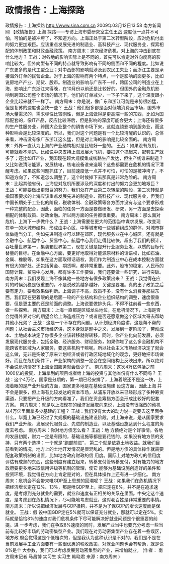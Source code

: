 # 政情报告：上海探路

政情报告：上海探路
http://www.sina.com.cn  2009年03月12日13:58   南方新闻网
【政情报告】上海 探路——专访上海市委研究室主任王战
速度低一点并不可怕，可怕的是被冲垮了，不知道方向。上海正处于第二次转型阶段，应对危机付出的努力更加艰巨。应该重点发展先进的制造业、高科技产业、现代服务业，探索相配的体制政策和财政金融政策。
南方周末：这次经济危机，对上海的冲击到底在什么地方？
王战：对各地的影响实际上是不同的，首先可以肯定对外向度高的影响比较大。但外向型有不同的特点就导致影响有不同的侧面和不同的程度。比如说广东更多的是代工型企业；对中西部的影响就涉及到农民工失业；而浙江主要是承接海外订单的民营企业。对于上海的影响有两个特点，一个是影响的面更多，比如说房地产产业、期货、股市。制造业的影响与广东不一样，跨国公司的制造业在上海，影响比广东浙江来得晚，在10月份以前还是比较好的。但国外的金融危机影响到跨国公司整个市场的情况下，他们的订单减少，一下子下来了，这个深度跟小企业比起来就不一样了。
南方周末：你是说，像广东和浙江可能是来势很凶猛，但是复苏的速度也会快一些？
王战：他们很多都是面对低端消费品市场，国外市场大量需求的，需求弹性比较刚性，但是上海做得是更高端一些的东西，比如为国际配套的，像IT产品，反应比较滞后，但是影响的深度可能会更大；上海还有很多的生产性服务业，跨国大企业整个的销售市场下来，这就连锁影响到服务业，而这种影响会是比较深度的。所以，我们对这个问题是有一个比较清醒的认识的，总体来看，冲击没有像广东浙江这么猛，但是对上海的影响是比较全面的。
南方周末：外界一直认为上海的产业结构相对是比较好一些的。
王战：如果没有危机，可能就看不清楚。比如说中央支持上海发展大飞机，要把这个搞起来，配套生产就多了；还比如IT产业，我国现在超大规模集成线路生产发达，但生产线谁来制造？又比如说清洁能源，发展核电，核电设备谁来造啊？这些都需要在危机的情况下清醒考虑。如果这些问题抓住了，目前速度低一点并不可怕，可怕的是被冲垮了，不知道方向了，不知道怎么调整了，这个时候掉下去那真是非常危险的。
南方周末：比起其他省份，上海应对危机所要涉及的深度和付出的努力会更加地艰巨？
王战：可能要做出更艰巨的努力，我们处在产业第二次转型的阶段，第二次转型是指国家要求的上海应该重点发展先进的制造业、高科技产业、现代服务业，但我们中国长期处于工业化的阶段，税收体制、金融政策等各方面并没有与这个要求形成一种完整的配合，因此，面临的任务一方面是要做研发、研究，另一方面是去探索相配的体制政策、财政金融。所以两方面的任务都很重要。
南方周末：那么面对危机，上海下一步做什么？
王战：上海需要在更大的范围当中谋求发展，改变现在单一的大城市结构，形成由中心区、中等城市和一些城镇组成的群体，对城市群体做适当分工，例如先进制造业可以建在郊区，现代服务业在中心城区。还有就是金融中心、航运中心、贸易中心。航运中心我们走得比较快，超出了我们的预计，吞吐量世界第一，集装箱世界第二，现在关键是提升行业服务业发，以质的目标代替量的目标。在金融中心方面，要更好地取得对能源原材料的话语权，比如石油、金属、橡胶等，如果在这方面取得话语权，我们作为制造业中心在成本控制方面就有很大的好处。还包括黄金、期货啊，都非常重要。此外，股市的稳定、人民币的国际计算、贸易中心发展，都有许多工作要做，我们还要做一些研究，进行突破。
南方周末：我们发现上海不像其他一些地方有很多政策出来？
王战：我觉得在应对的时候沉稳是很重要的，不是说政策越多越好，关键是要准。真的出了政策之后要有定力，要看效果做判断。上海调子不高，政策不多，没有什么消费券那些东西，我们现在更着眼的是后面一轮的产业结构和企业组织结构的调整，速度很重要，但是更主要的还是前面的调整。上海说要做排头兵，不得不往前看一些东西，做一些探索。
南方周末：上海一直都是区域龙头地位，在危机情况下，上海是否会觉得外界对它的期望会给上海造成压力？或者是否还愿意做这个区域大哥去帮助其他小兄弟？
王战：这是一个不存在的问题。从计划经济角度讲，这是帮不帮的问题；从社会主义市场经济讲，这本身就是题中之义，发展到一定阶段了，劳动成本、土地成本决定了你很多企业该转移就得转移。同时，你产业化向前发展，必须发展现代服务业，包括金融、经济服务、财经服务，如果你堆了这么多金融机构不能跨省市区域为人家服务，要这些机构干嘛呢。所以社会主义市场经济决定了就会这么做，无非是突破了原来计划经济或者行政区域地域化的观念，更好地把市场做好。而且在危机条件下，产业架构的调整一定会在空间结构上反映出来，所以绝对不会说危机情况下上海全国服务就会做少了。
南方周末：这次4万亿包括之前1000亿的投资，上海拿到的项目或者给上海的投资与其他省份有什么不同吗？
王战：这个4万亿，国家是分期的，第一期已经安排了，上海着眼还不是这一块，上海着眼的是产业升级的方面，国家更多地是在基础设施建 设这方面，因此上海 并不会是很多，但上海有比较发达的资本市场，从浦东开放以来已经形成了多种筹资渠道，只要把产业升级的方向看准了，我们在资金筹措方面会形成比较好的配套 方案。
南方周末：就是以上海现在的经济发展取向来说，上海没有很强烈的动机从4万亿里面拿多少基建的工程？
王战：我们没有太大的动力说一定要去这里面争什么，毕竟上海已经过了大规模的基础设施建设阶段。对上海来说，是从国家要求我们产业升级、发展现代服务业、先进的制造业，以及基础设施达到什么程度的角度去考虑。
南方周末：你对地方债怎么看？
王战：地 方债绝对是个好事情。各地的发展初期，财力一定是有限的，基础设施等都是要花钱的。如果没有地方债的支持，只有两个选择：一个就是“跑部前进”， 第二个就是依靠土地收益。就我们目前看到的情况，地方上的土地开发情况是很混乱的。但是地方债的具体操作就需要配套政策机制的设置，比如地方政府财政的信 用度。国际上对地方政府的信用度评估有成熟的东西，这些制度有建立起来，转移支付管转移支付，对有能力的地方政府要更多地采取信用评级等机制的管理，使它 能够为基础设施创造好的条件和投资环境，我觉得在方向上肯定是对的，但在具体操作上还有进一步细化。
南方周末：危机会不会带来唯GDP至上思想的回潮呢？
王战：如果我们在危机情况下把经济增长定在12%、13%，那是唯GDP至上，把它定在8%，并不是在追求速度，是考虑到充分就业的需要，就业和速度有正相关的关系在里面。中央定这个速度，是考虑到在危机情况下，尽可能地考虑就业，这对老百姓是非常重要的事情。
南方周末：所以说把经济发展与GDP挂钩，并不是为了保GDP的增长速度而是保就业。
王战：假 设中国GDP定在5%就可以保证充分就业，那就可以定在5%。实际就是恰恰8%的速度对我们危机条件下尽可能解决好就业问题是个很重要的前提。进 一步考虑，我们在争取8%速度的同时，发展产业当中也要充分考虑一些当前有比较好市场的劳动密集型产业。我们现在对劳动密集型产业存在着一些误区，地方政 府会觉得这是个低档次的，但是我认为这种认识是不对的，我们是不是在当前发展手工业方面要有一些很优惠的税收政策，对就业问题也会有帮助，就是说8%是个 大参数，我们可以考虑发展劳动密集型的产业，来增加就业。
(作者： 南方周末记者 马昌博 实习生 实习生 韩晓君 来源：南方周末 )

